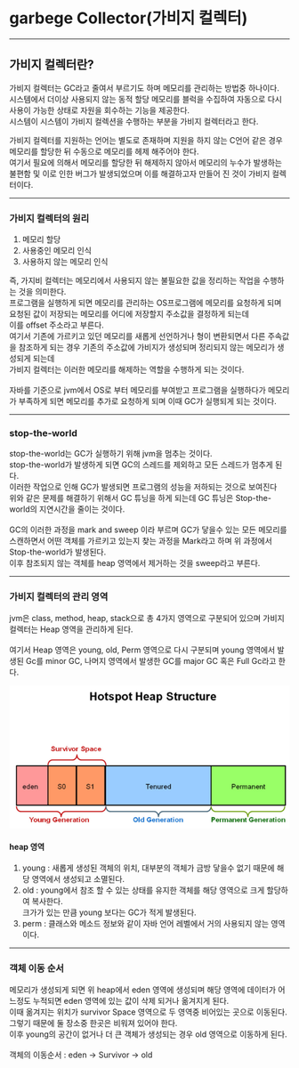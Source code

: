 <h1>garbege Collector(가비지 컬렉터)</h1>

-------

<h2> 가비지 컬렉터란? </h2>
<p>
    가비지 컬렉터는 GC라고 줄여서 부르기도 하며 메모리를 관리하는 방법중 하나이다. <br>
    시스템에서 더이상 사용되지 않는 동적 할당 메모리를 블럭을 수집하여 자동으로 다시 사용이 가능한 상태로 자원을 회수하는 기능을 제공한다. <br>
    시스템이 시스템이 가비지 컬렉션을 수행하는 부분을 가비지 컬렉터라고 한다. <br>
    
가비지 컬렉터를 지원하는 언어는 별도로 존재하며 지원을 하지 않는 C언어 같은 경우 메모리를 할당한 뒤 수동으로 메모리를 헤제 해주어야 한다. <br>
여기서 필요에 의해서 메모리를 할당한 뒤 해제하지 않아서 메모리의 누수가 발생하는 불편함 및 이로 인한 버그가 발생되었으며 이를 해결하고자 만들어 진 것이 가비지 컬렉터이다. <br>
</p>

-------

<h3> 가비지 컬렉터의 원리 </h3>

1. 메모리 할당
2. 사용중인 메모리 인식
3. 사용하지 않는 메모리 인식

<p>
    즉, 가지비 컬렉터는 메모리에서 사용되지 않는 불필요한 값을 정리하는 작업을 수행하는 것을 의미한다. <br>
    프로그램을 실행하게 되면 메모리를 관리하는 OS프로그램에 메모리를 요청하게 되며 요청된 값이 저장되는 메모리를 어디에 저장할지 주소값을 결정하게 되는데 <br>
    이를 offset 주소라고 부른다.<br> 
    여기서 기존에 가르키고 있던 메모리를 새롭게 선언하거나 형이 변환되면서 다른 주속값을 참조하게 되는 경우 기존의 주소값에 가비지가 생성되며 정리되지 않는 메모리가 생성되게 되는데 <br>
    가비지 컬렉터는 이러한 메모리를 해제하는 역할을 수행하게 되는 것이다.<br>
    <br>
    자바를 기준으로 jvm에서 OS로 부터 메모리를 부여받고 프로그램을 실행하다가 메모리가 부족하게 되면 메모리를 추가로 요청하게 되며 이때 GC가 실행되게 되는 것이다.

</p>


------

<h3> stop-the-world </h3>
<p>
    stop-the-world는 GC가 실행하기 위해 jvm을 멈추는 것이다. <br>
    stop-the-world가 발생하게 되면 GC의 스레드를 제외하고 모든 스레드가 멈추게 된다. <br>
    이러한 작업으로 인해 GC가 발생되면 프로그램의 성능을 저하되는 것으로 보여진다<br>
    위와 같은 문제를 해결하기 위해서 GC 튜닝을 하게 되는데 GC 튜닝은 Stop-the-world의 지연시간을 줄이는 것이다.<br>
    <br>
    GC의 이러한 과정을 mark and sweep 이라 부르며 GC가 닿을수 있는 모든 메모리를 스캔하면서 어떤 객체를 가르키고 있는지 찾는 과정을 Mark라고 하며 위 과정에서 Stop-the-world가 발생된다. <br>
    이후 참조되지 않는 객체를 heap 영역에서 제거하는 것을 sweep라고 부른다.
</p>

-----

<h3> 가비지 컬렉터의 관리 영역 </h3>

<p>
   jvm은 class, method, heap, stack으로 총 4가지 영역으로 구분되어 있으며 가비지 컬렉터는 Heap 영역을 관리하게 된다. <br>
    <br>
    여기서 Heap 영역은 young, old, Perm 영역으로 다시 구분되며 young 영역에서 발생된 Gc를 minor GC, 나머지 영역에서 발생한 GC를 major GC 혹은 Full Gc라고 한다.
</p>

![img.png](./img.png)

<h4> heap 영역 </h4>
<p>

1. young : 새롭게 생성된 객체의 위치, 대부분의 객체가 금방 닿을수 없기 때문에 해당 영역에서 생성되고 소멸된다.
2. old : young에서 참조 할 수 있는 상태를 유지한 객체를 해당 영역으로 크게 할당하여 복사한다. <br> 크가가 있는 만큼 young 보다는 GC가 적게 발생된다.
3. perm : 클래스와 메소드 정보와 같이 자바 언어 레벨에서 거의 사용되지 않는 영역이다.
</p>


-----

<h3>객체 이동 순서 </h3>

<p>
    메모리가 생성되게 되면 위 heap에서 eden 영역에 생성되며 해당 영역에 데이터가 어느정도 누적되면 eden 영역에 있는 값이 삭제 되거나 옮겨지게 된다.
    <br> 
    이때 옮겨지는 위치가 survivor Space 영역으로 두 영역중 비어있는 곳으로 이동된다. 그렇기 때문에 둘 장소중 한곳은 비워져 있어야 한다. <br>
    이후 young의 공간이 없거나 더 큰 객체가 생성되는 경우 old 영역으로 이동하게 된다.
    <br> <br>
    객체의 이동순서 : eden -> Survivor -> old
</p>
